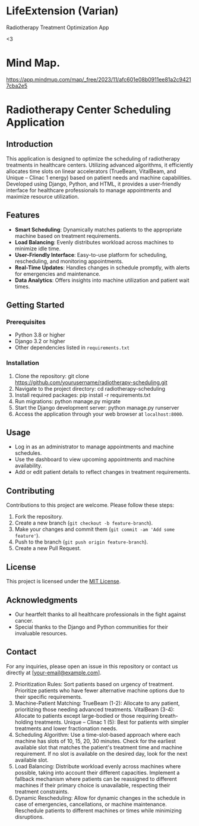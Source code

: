 # LifeExtension (<b>Varian</b>)

Radiotherapy Treatment Optimization App 

<3

# Mind Map.
https://app.mindmup.com/map/_free/2023/11/afc601e08b0911ee81a2c94217cba2e5

# Radiotherapy Center Scheduling Application

## Introduction
This application is designed to optimize the scheduling of radiotherapy treatments in healthcare centers. Utilizing advanced algorithms, it efficiently allocates time slots on linear accelerators (TrueBeam, VitalBeam, and Unique – Clinac 1 energy) based on patient needs and machine capabilities. Developed using Django, Python, and HTML, it provides a user-friendly interface for healthcare professionals to manage appointments and maximize resource utilization.

## Features
- **Smart Scheduling**: Dynamically matches patients to the appropriate machine based on treatment requirements.
- **Load Balancing**: Evenly distributes workload across machines to minimize idle time.
- **User-Friendly Interface**: Easy-to-use platform for scheduling, rescheduling, and monitoring appointments.
- **Real-Time Updates**: Handles changes in schedule promptly, with alerts for emergencies and maintenance.
- **Data Analytics**: Offers insights into machine utilization and patient wait times.

## Getting Started

### Prerequisites
- Python 3.8 or higher
- Django 3.2 or higher
- Other dependencies listed in `requirements.txt`

### Installation
1. Clone the repository:
   git clone https://github.com/yourusername/radiotherapy-scheduling.git
2. Navigate to the project directory:
   cd radiotherapy-scheduling
3. Install required packages:
   pip install -r requirements.txt
4. Run migrations:
   python manage.py migrate
5. Start the Django development server:
   python manage.py runserver
6. Access the application through your web browser at `localhost:8000`.

## Usage
- Log in as an administrator to manage appointments and machine schedules.
- Use the dashboard to view upcoming appointments and machine availability.
- Add or edit patient details to reflect changes in treatment requirements.

## Contributing
Contributions to this project are welcome. Please follow these steps:
1. Fork the repository.
2. Create a new branch (`git checkout -b feature-branch`).
3. Make your changes and commit them (`git commit -am 'Add some feature'`).
4. Push to the branch (`git push origin feature-branch`).
5. Create a new Pull Request.

## License
This project is licensed under the [MIT License](LICENSE).

## Acknowledgments
- Our heartfelt thanks to all healthcare professionals in the fight against cancer.
- Special thanks to the Django and Python communities for their invaluable resources.

## Contact
For any inquiries, please open an issue in this repository or contact us directly at [your-email@example.com].


2. Prioritization Rules:
Sort patients based on urgency of treatment.
Prioritize patients who have fewer alternative machine options due to their specific requirements.
3. Machine-Patient Matching:
TrueBeam (1-2): Allocate to any patient, prioritizing those needing advanced treatments.
VitalBeam (3-4): Allocate to patients except large-bodied or those requiring breath-holding treatments.
Unique – Clinac 1 (5): Best for patients with simpler treatments and lower fractionation needs.
4. Scheduling Algorithm:
Use a time-slot-based approach where each machine has slots of 10, 15, 20, 30 minutes.
Check for the earliest available slot that matches the patient's treatment time and machine requirement.
If no slot is available on the desired day, look for the next available slot.
5. Load Balancing:
Distribute workload evenly across machines where possible, taking into account their different capacities.
Implement a fallback mechanism where patients can be reassigned to different machines if their primary choice is unavailable, respecting their treatment constraints.
6. Dynamic Rescheduling:
Allow for dynamic changes in the schedule in case of emergencies, cancellations, or machine maintenance.
Reschedule patients to different machines or times while minimizing disruptions.
